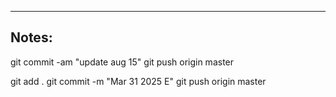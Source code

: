 ----

## Notes:

git commit -am "update aug 15"
git push origin master

git add .
git commit -m "Mar 31 2025 E"
git push origin master

